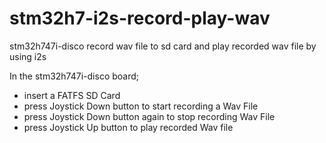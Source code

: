 # stm32h7-i2s-record-play-wav
stm32h747i-disco record wav file to sd card and play recorded wav file by using i2s

In the stm32h747i-disco board;
- insert a FATFS SD Card
- press Joystick Down button to start recording a Wav File
- press Joystick Down button again to stop recording Wav File
- press Joystick Up button to play recorded Wav file
